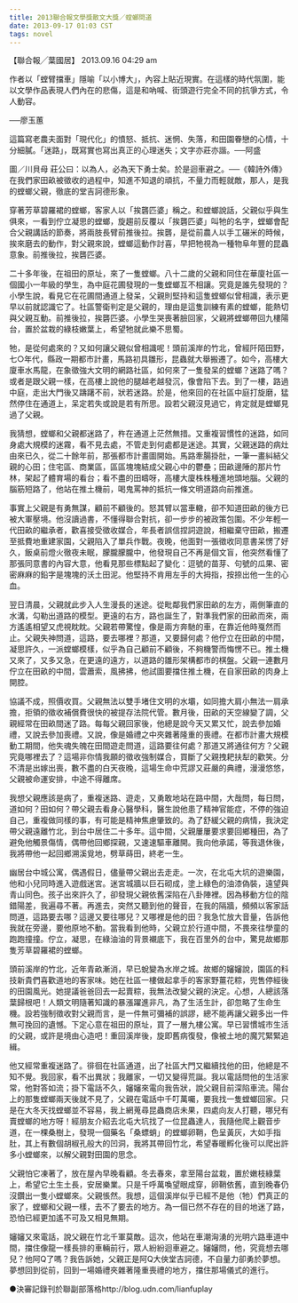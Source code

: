 ```yaml
---
title: 2013聯合報文學獎散文大獎／螳螂問道
date: 2013-09-17 01:03 CST
tags: novel
---
```


【聯合報╱葉國居】
2013.09.16 04:29 am
 
作者以「螳臂擋車」隱喻「以小博大」，內容上貼近現實。在這樣的時代氛圍，能以文學作品表現人們內在的悲傷，這是和吶喊、街頭遊行完全不同的抗爭方式，令人動容。

──廖玉蕙

這篇寫老農夫面對「現代化」的憤怒、抵抗、迷惘、失落，和田園眷戀的心情，十分細膩。「迷路」，既寫實也寫出真正的心理迷失；文字亦莊亦諧。──阿盛



圖／川貝母 
莊公曰：以為人，必為天下勇士矣。於是迴車避之。──《韓詩外傳》
在我們家田畝被徵收的過程中，知進不知退的頑抗，不量力而輕就敵，那人，是我的螳螂父親，徹底的堂吉訶德形象。

穿著芳草碧羅裙的螳螂，客家人以「挨礱匹婆」稱之。和螳螂說話，父親似乎與生俱來，一看到佇立凝思的螳螂，旋趨前反覆以「挨礱匹婆」叫牠的名字，螳螂會配合父親講話的節奏，將兩肢長臂前推後拉。挨礱，是從前農人以手工碾米的時候，挨來磨去的動作，對父親來說，螳螂這動作討喜，早把牠視為一種物阜年豐的昆蟲意象。前推後拉，挨礱匹婆。

二十多年後，在祖田的原址，來了一隻螳螂。八十二歲的父親和同住在華廈社區一個國小一年級的學生，為中庭花圃發現的一隻螳螂互不相讓。究竟是誰先發現的？小學生說，看見它在花圃間通道上發呆，父親則堅持和這隻螳螂似曾相識，表示更早以前就認識它了。社區警衛判定是父親的，理由是這隻訓練有素的螳螂，能熱切與父親互動。前推後拉，挨礱匹婆。小學生哭喪著臉回家，父親將螳螂帶回九樓陽台，置於盆栽的綠枝嫩葉上，希望牠就此樂不思蜀。

牠，是從何處來的？又如何讓父親似曾相識呢！頭前溪岸的竹北，曾經阡陌田野，七○年代，縣政一期都市計畫，馬路初具雛形，昆蟲就大舉搬遷了。如今，高樓大廈車水馬龍，在象徵強大文明的網路社區，如何來了一隻發呆的螳螂？迷路了嗎？或者是跟父親一樣，在高樓上說他的腿越老越發沉，像會陷下去。到了一樓，路過中庭，走出大門後又躊躇不前，狀若迷路。於是，他來回的在社區中庭打旋磨，猛然停住在通道上，呆定若失或說是若有所思。設若父親沒見過它，肯定就是螳螂見過了父親。

我猜想，螳螂和父親都迷路了，杵在通道上茫然無措。又重複習慣性的迷路，如同身處大規模的迷霧，看不見去處，不管走到何處都是迷途。其實，父親迷路的病灶由來已久，從二十餘年前，那張都市計畫圖開始。馬路牽腸掛肚，一筆一畫糾結父親的心田；住宅區、商業區，區區塊塊結成父親心中的鬱壘；田畝邊陲的那片竹林，架起了體育場的看台；看不盡的田疇呀，高樓大廈株株種進地頭地腦。父親的腦筋短路了，他站在推土機前，喝鬼罵神的抵抗一條文明道路向前推進。

事實上父親是有勇無謀，顧前不顧後的。怒其臂以當車轍，卻不知道田畝的後方已被大軍壓境。他沒讀過書，不懂得聯合對抗，卻一步步的被政策包圍。不少年輕一代田畝的繼承者，歡喜接受徵收媒合，年長者誤信捏詞遊說，相繼棄守田畝，搬遷至抵費地重建家園，父親陷入了單兵作戰。夜晚，他面對一張徵收同意書呆愣了好久，飯桌前燈火徹夜未眠，朦朧朦朧中，他發現自己不再是個文盲，他突然看懂了那張同意書的內容大意，他看見那些標點起了變化：逗號的苗芽、句號的瓜果、密密麻麻的鉛字是塊塊的沃土田泥。他堅持不肯用左手的大拇指，按捺出他一生的心血。

翌日清晨，父親就此步入人生漫長的迷途。從毗鄰我們家田畝的左方，兩側筆直的水溝，勾勒出道路的模型。更遠的右方，路也誕生了，對準我們家的田畝而來，兩方遙遙相望又虎視眈眈。父親若帶驚惶，像是兩方奔馳的車，在靠近他時戛然而止。父親失神問道，這路，要去哪裡？那道，又要歸何處？他佇立在田畝的中間，凝思許久，一派螳螂模樣，似乎為自己顧前不顧後，不夠機警而悔愣不已。推土機又來了，又多又急，在更遠的遠方，以道路的雛形架構都市的棋盤。父親一連數月佇立在田畝的中間，雲蕭索，風拂拂，他試圖要擋住推土機，在自家田畝的肉身上開腔。

協議不成，照價收買。父親無法以雙手堵住文明的水壩，如同擔大肩小無法一肩承擔，拒領的徵收補償費很快的被提存法院代管。數月後，田畝的天空線變了調，父親經常在田畝間迷了路。每每父親回家後，他總是說今天又累又忙，說去參加婚禮，又說去參加喪禮。又說，像是婚禮之中夾雜著隆重的喪禮。在都市計畫大規模動工期間，他失魂失魄在田間遊走問道，這路要往何處？那道又將通往何方？父親究竟哪裡去了？這場非你情我願的徵收強制媒合，買斷了父親拽耙扶犁的歡笑。分不清是出嫁出喪，數不盡的白天夜晚，這場生命中荒謬又莊嚴的典禮，漫漫悠悠，父親被命運安排，中途不得離席。

我想父親應該是病了，重複迷路、遊走，又勇敢地站在路中間，大哉問，每日問，道如何？田如何？帶父親去看身心醫學科，醫生說他患了精神官能症，不停的強迫自己，重複做同樣的事，有可能是精神焦慮肇致的。為了舒緩父親的病情，我決定帶父親遠離竹北，到台中居住二十多年。這中間，父親屢屢要求要回鄉種田，為了避免他觸景傷情，偶帶他回鄉探親，又速速驅車離開。我向他承諾，等我退休後，我將帶他一起回鄉溯溪覓地，劈草蒔田，終老一生。

幽居台中城公寓，偶遇假日，儘量帶父親出去走走。一次，在北屯大坑的遊樂園，他和小兒同時進入遊戲迷宮。迷宮城牆以巨石砌成，塗上綠色的油漆偽裝，遠望與青山同色。孩子出來許久了，卻發現父親依舊深陷在八卦陣裡。因為移動方位的陰錯陽差，我遍尋不著。再進去，突然又聽到他的聲音，在我的隔牆，頻頻以客家話問道，這路要去哪？這邊又要往哪兒？又哪裡是他的田？我急忙放大音量，告訴他我就在旁邊，要他原地不動。當我看到他時，父親立於行道中間，不畏來往學童的跑跑撞撞。佇立，凝思，在綠油油的背景襯底下，我在百里外的台中，驚見故鄉那隻芳草碧羅裙的螳螂。

頭前溪岸的竹北，近年青畝漸消，早已蛻變為水岸之城。故鄉的嬸嬸說，園區的科技新貴們喜歡道地的客家味。她在社區一樓做起拿手的客家野薑花粽，兜售停經後的田園風光。她提議爸爸回去一起賣粽，我無法改變父親的決定。心想，人總該落葉歸根吧！人類文明隨著知識的暴漲躍進非凡，為了生活生計，卻忽略了生命生機。設若強制徵收對父親而言，是一件無可彌補的誤謬，總不能再讓父親多出一件無可挽回的遺憾。下定心意在祖田的原址，買了一層九樓公寓。早已習慣城市生活的父親，或許是境由心造吧！重回溪岸後，旋即舊病復發，像被土地的魔咒緊緊追緝。

他又經常重複迷路了。徘徊在社區通道，出了社區大門又繼續找他的田，他總是不知不覺。我回家，看不出異狀；我離家，一切又變得荒誕。我以電話問他的生活家常，他對答如流；掛下電話不久，嬸嬸來電向我告狀，說父親目前深陷車流。陽台上的那隻螳螂兩天後就不見了，父親在電話中千叮萬囑，要我找一隻螳螂回家。只是在大冬天找螳螂並不容易，我上網蒐尋昆蟲商店未果，四處向友人打聽，哪兒有賣螳螂的地方呀！經朋友介紹去北屯大坑找了一位昆蟲達人，我隨他爬上觀音步道，在一棵桑樹上，發現一個藥名「桑螵蛸」的螳螂卵鞘，色呈黃灰，大如手指肚，其上有數個胡椒孔般大的凹洞，我將其帶回竹北，希望春暖孵化後可以爬出許多小螳螂來，以解父親對田園的思念。

父親怕它凍著了，放在屋內早晚看顧。冬去春來，拿至陽台盆栽，置於嫩枝綠葉上，希望它土生土長，安居樂業。只是千呼萬喚望眼成穿，卵鞘依舊，直到晚春仍沒鑽出一隻小螳螂來。父親悵然。我想，這個溪岸似乎已經不是他（牠）們真正的家了，螳螂和父親一樣，去不了要去的地方。為一個已然不存在的目的地迷了路，恐怕已經更加遙不可及又相見無期。

嬸嬸又來電話，說父親在竹北千軍莫敵。這次，他站在車潮洶湧的光明六路車道中間，擋住像龍一樣長排的車輛前行，眾人紛紛迴車避之。嬸嬸問，他，究竟想去哪兒？他阿Q了嗎？我告訴她，父親正是阿Q大俠堂吉訶德，不自量力卻勇於夢想。夢想回到從前，回到一場婚禮夾雜著隆重喪禮的地方，擋住那場儀式的進行。

●決審記錄刊於聯副部落格http://blog.udn.com/lianfuplay

